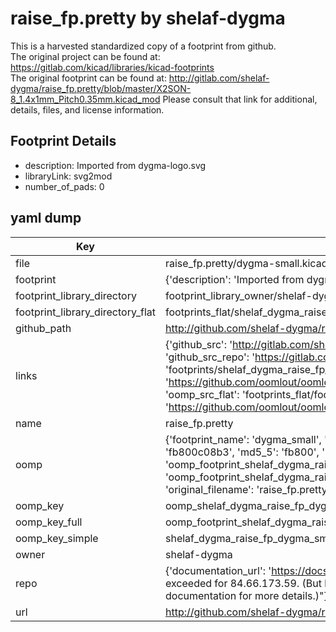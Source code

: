 # raise_fp.pretty by shelaf-dygma  
This is a harvested standardized copy of a footprint from github.  
The original project can be found at:  
https://gitlab.com/kicad/libraries/kicad-footprints  
The original footprint can be found at:
http://gitlab.com/shelaf-dygma/raise_fp.pretty/blob/master/X2SON-8_1.4x1mm_Pitch0.35mm.kicad_mod
Please consult that link for additional, details, files, and license information.  
## Footprint Details
* description: Imported from dygma-logo.svg  
* libraryLink: svg2mod  
* number_of_pads: 0  
## yaml dump  
| Key | Value |  
| --- | --- |  
| file | raise_fp.pretty/dygma-small.kicad_mod |  
| footprint | {'description': 'Imported from dygma-logo.svg', 'libraryLink': 'svg2mod', 'number_of_pads': 0} |  
| footprint_library_directory | footprint_library_owner/shelaf-dygma_raise_fp.pretty |  
| footprint_library_directory_flat | footprints_flat/shelaf_dygma_raise_fp_dygma_small/working |  
| github_path | http://github.com/shelaf-dygma/raise_fp.pretty/blob/master/dygma-small.kicad_mod |  
| links | {'github_src': 'http://gitlab.com/shelaf-dygma/raise_fp.pretty/blob/master/X2SON-8_1.4x1mm_Pitch0.35mm.kicad_mod', 'github_src_repo': 'https://gitlab.com/kicad/libraries/kicad-footprints', 'oomp_bot': 'footprints/shelaf_dygma_raise_fp_dygma_small/working', 'oomp_bot_github': 'https://github.com/oomlout/oomlout_oomp_footprint_bot/tree/main/footprints/shelaf_dygma_raise_fp_dygma_small/working', 'oomp_src_flat': 'footprints_flat/footprints_flat/shelaf_dygma_raise_fp_dygma_small/working', 'oomp_src_flat_github': 'https://github.com/oomlout/oomlout_oomp_footprint_src/tree/main/footprints_flat/shelaf_dygma_raise_fp_dygma_small/working'} |  
| name | raise_fp.pretty |  
| oomp | {'footprint_name': 'dygma_small', 'library_name': 'raise_fp', 'md5': 'fb800c08b3c70c25f630d3470528d386', 'md5_10': 'fb800c08b3', 'md5_5': 'fb800', 'md5_6': 'fb800c', 'oomp_key': 'oomp_shelaf_dygma_raise_fp_dygma_small', 'oomp_key_extra': 'oomp_footprint_shelaf_dygma_raise_fp_dygma_small', 'oomp_key_full': 'oomp_footprint_shelaf_dygma_raise_fp_dygma_small_fb800c', 'oomp_key_simple': 'shelaf_dygma_raise_fp_dygma_small', 'original_filename': 'raise_fp.pretty/dygma-small.kicad_mod', 'owner_name': 'shelaf_dygma'} |  
| oomp_key | oomp_shelaf_dygma_raise_fp_dygma_small |  
| oomp_key_full | oomp_footprint_shelaf_dygma_raise_fp_dygma_small |  
| oomp_key_simple | shelaf_dygma_raise_fp_dygma_small |  
| owner | shelaf-dygma |  
| repo | {'documentation_url': 'https://docs.github.com/rest/overview/resources-in-the-rest-api#rate-limiting', 'message': "API rate limit exceeded for 84.66.173.59. (But here's the good news: Authenticated requests get a higher rate limit. Check out the documentation for more details.)"} |  
| url | http://github.com/shelaf-dygma/raise_fp.pretty |  

